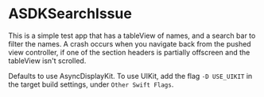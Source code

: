 # ASDKSearchIssue

This is a simple test app that has a tableView of names, and a search bar to filter the names. A crash occurs when you navigate back from the pushed view controller, if one of the section headers is partially offscreen and the tableView isn't scrolled.

Defaults to use AsyncDisplayKit. To use UIKit, add the flag `-D USE_UIKIT` in the target build settings, under `Other Swift Flags`.
